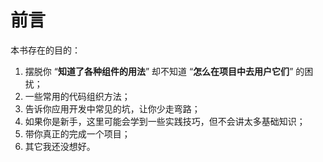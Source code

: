 # 前言

本书存在的目的：

1. 摆脱你 “**知道了各种组件的用法**” 却不知道 “**怎么在项目中去用户它们**” 的困扰；
2. 一些常用的代码组织方法；
3. 告诉你应用开发中常见的坑，让你少走弯路；
4. 如果你是新手，这里可能会学到一些实践技巧，但不会讲太多基础知识；
5. 带你真正的完成一个项目；
6. 其它我还没想好。
